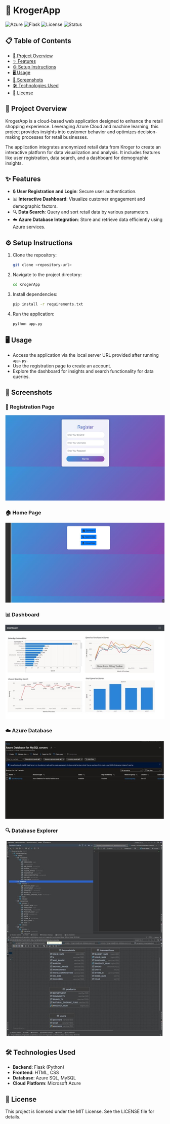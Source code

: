 # 🚀 KrogerApp

![Azure](https://img.shields.io/badge/Azure-Cloud-blue) ![Flask](https://img.shields.io/badge/Flask-Python-red) ![License](https://img.shields.io/badge/License-MIT-green) ![Status](https://img.shields.io/badge/Status-Active-brightgreen)

## 📋 Table of Contents
- [📖 Project Overview](#project-overview)
- [✨ Features](#features)
- [⚙️ Setup Instructions](#setup-instructions)
- [🖥️ Usage](#usage)
- [📸 Screenshots](#screenshots)
- [🛠️ Technologies Used](#technologies-used)
- [📜 License](#license)

## 📖 Project Overview
KrogerApp is a cloud-based web application designed to enhance the retail shopping experience. Leveraging Azure Cloud and machine learning, this project provides insights into customer behavior and optimizes decision-making processes for retail businesses.

The application integrates anonymized retail data from Kroger to create an interactive platform for data visualization and analysis. It includes features like user registration, data search, and a dashboard for demographic insights.

## ✨ Features
- 🔒 **User Registration and Login**: Secure user authentication.
- 📊 **Interactive Dashboard**: Visualize customer engagement and demographic factors.
- 🔍 **Data Search**: Query and sort retail data by various parameters.
- ☁️ **Azure Database Integration**: Store and retrieve data efficiently using Azure services.

## ⚙️ Setup Instructions
1. Clone the repository:
   ```bash
   git clone <repository-url>
   ```
2. Navigate to the project directory:
   ```bash
   cd KrogerApp
   ```
3. Install dependencies:
   ```bash
   pip install -r requirements.txt
   ```
4. Run the application:
   ```bash
   python app.py
   ```

## 🖥️ Usage
- Access the application via the local server URL provided after running `app.py`.
- Use the registration page to create an account.
- Explore the dashboard for insights and search functionality for data queries.

## 📸 Screenshots
### 📝 Registration Page
![Registration Page](static/ReadmeImages/ss1.png)

### 🏠 Home Page
![Home Page](static/ReadmeImages/ss2.png)

### 📊 Dashboard
![Dashboard](static/ReadmeImages/ss3.jpg)

### ☁️ Azure Database
![Azure Database](static/ReadmeImages/ss4.jpg)

### 🔍 Database Explorer
![Database Explorer](static/ReadmeImages/ss6.jpg)

## 🛠️ Technologies Used
- **Backend**: Flask (Python)
- **Frontend**: HTML, CSS
- **Database**: Azure SQL, MySQL
- **Cloud Platform**: Microsoft Azure

## 📜 License
This project is licensed under the MIT License. See the LICENSE file for details.